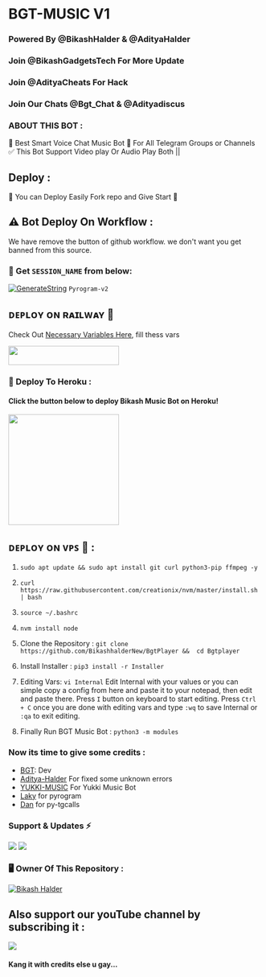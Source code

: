 # BGT-MUSIC V1
### Powered By @BikashHalder & @AdityaHalder 

### Join @BikashGadgetsTech For More Update

### Join @AdityaCheats For Hack

### Join Our Chats @Bgt_Chat & @Adityadiscus 



### ABOUT THIS BOT :
🥀 Best Smart Voice Chat Music Bot 📢 For All Telegram Groups or Channels ✅ This Bot Support Video play Or Audio Play Both ||

## Deploy :
🌷 You can Deploy Easily Fork repo and Give Start 🌷

## ⚠️ Bot Deploy On Workflow :
We have remove the button of github workflow. we don't want you get banned from this source.

### 🧪 Get `SESSION_NAME` from below:

[![GenerateString](https://img.shields.io/badge/repl.it-generateString-grey-yellow)](https://github.com/AdityaHalder/PGV2-STRING) ``Pyrogram-v2``

## ᴅᴇᴘʟᴏʏ ᴏɴ ʀᴀɪʟᴡᴀʏ 🚉
Check Out [Necessary Variables Here](https://github.com/BikashHalderNew/Bgtplayer/blob/bikash/Internal), fill thess vars

<p 
href="https://railway.app/new/template?template=https://github.com/BikashHalderNew/Bgtplayer-Deploy&envs=STRING_SESSION,BOT_TOKEN,LOG_GROUP_ID,OWNER_ID,API_ID,API_HASH,MONGO_DB_URI"> <img src="https://img.shields.io/badge/Deploy%20To%20Railway-black?style=for-the-badge&logo=railway" width="220" height="38.45"/></a></p>


### 🔗 Deploy To Heroku :

<h4>Click the button below to deploy Bikash Music Bot on Heroku!</h4>    
<p><a href="https://heroku.com/deploy?template=https://github.com/BikashHalderNew/Bgtplayer"><img src="https://img.shields.io/badge/Deploy%20To%20Heroku-seagreen?style=for-the-badge&logo=heroku" width="220""/></a></p>

## ᴅᴇᴘʟᴏʏ ᴏɴ ᴠᴘꜱ 📡 :                  

1) ``sudo apt update && sudo apt install git curl python3-pip ffmpeg -y``

2) ``curl https://raw.githubusercontent.com/creationix/nvm/master/install.sh | bash``

3) ``source ~/.bashrc``

4) ``nvm install node``

5. Clone the Repository :
``git clone https://github.com/BikashhalderNew/BgtPlayer &&  cd Bgtplayer``

6. Install Installer : 
``pip3 install -r Installer``

8. Editing Vars:
``vi Internal``
Edit Internal with your values or you can simple copy a config from here and paste it to your notepad, then edit and paste there.
Press ``I`` button on keyboard to start editing.
Press ``Ctrl + C``  once you are done with editing vars and type ``:wq`` to save Internal or ``:qa`` to exit editing.

9. Finally Run BGT Music Bot :
``python3 -m modules`` 


### Now its time to give some credits :
- [BGT](https://github.com/BikashHalder): Dev
- [Aditya-Halder](https://t.me/eSport_BOTs) For fixed some unknown errors
- [YUKKI-MUSIC](https://github.com/TeamYukki) For Yukki Music Bot
- [Laky](https://github.com/pyrogram) for pyrogram
- [Dan](https://github.com/pytgcalls) for py-tgcalls

### Support & Updates ⚡
<a href="https://t.me/bgt_chat"><img src="https://img.shields.io/badge/Join-Group%20Support-darkblue.svg?style=for-the-badge&logo=Telegram"></a> <a href="https://t.me/BikashGadgetsTech"><img src="https://img.shields.io/badge/Join-Updates%20Channel-darkblue.svg?style=for-the-badge&logo=Telegram"></a>

### 🖥️ Owner Of This Repository :
[![Bikash Halder](https://te.legra.ph/file/840fed0100164af249bb8.jpg)](https://t.me/BikashHalder)

## Also support  our youTube channel by subscribing it :

<a href="https://youtube.com/channel/UCUkj6FFzdsOO5acUXVOEECg"><img src="https://img.shields.io/badge/Youtube%20Channel-red.svg?style=for-the-badge&logo=Youtube"></a>

#### Kang it with credits else u gay...
